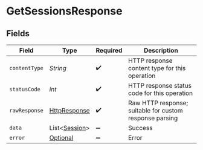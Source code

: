 # GetSessionsResponse


## Fields

| Field                                                                                                                         | Type                                                                                                                          | Required                                                                                                                      | Description                                                                                                                   |
| ----------------------------------------------------------------------------------------------------------------------------- | ----------------------------------------------------------------------------------------------------------------------------- | ----------------------------------------------------------------------------------------------------------------------------- | ----------------------------------------------------------------------------------------------------------------------------- |
| `contentType`                                                                                                                 | *String*                                                                                                                      | :heavy_check_mark:                                                                                                            | HTTP response content type for this operation                                                                                 |
| `statusCode`                                                                                                                  | *int*                                                                                                                         | :heavy_check_mark:                                                                                                            | HTTP response status code for this operation                                                                                  |
| `rawResponse`                                                                                                                 | [HttpResponse<InputStream>](https://docs.oracle.com/en/java/javase/11/docs/api/java.net.http/java/net/http/HttpResponse.html) | :heavy_check_mark:                                                                                                            | Raw HTTP response; suitable for custom response parsing                                                                       |
| `data`                                                                                                                        | List<[Session](../../models/components/Session.md)>                                                                           | :heavy_minus_sign:                                                                                                            | Success                                                                                                                       |
| `error`                                                                                                                       | [Optional<Error>](../../models/components/Error.md)                                                                           | :heavy_minus_sign:                                                                                                            | Error                                                                                                                         |
